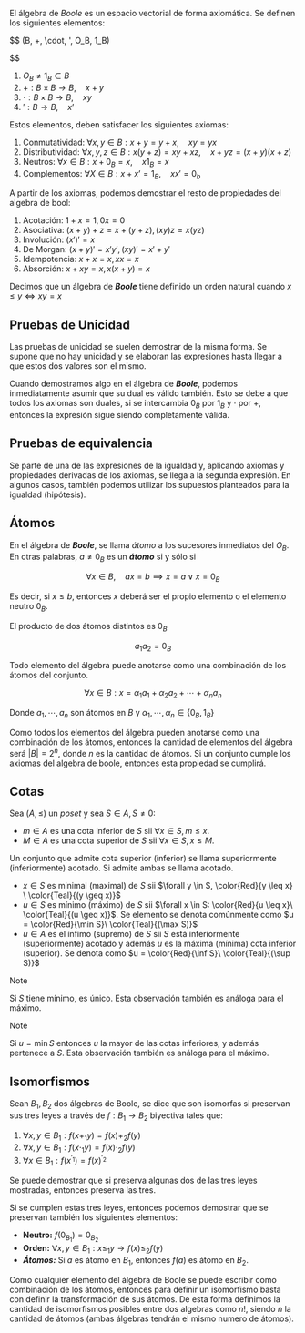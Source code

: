 El álgebra de *Boole* es un espacio vectorial de forma axiomática. Se definen los siguientes elementos:

$$
(B, +, \cdot, ', O_B, 1_B)

$$

1. $O_B \neq 1_B \in B$
2. $+: B\times B \to B,\quad x+y$
3. $\cdot: B\times B \to B,\quad xy$
4. $': B \to B,\quad x’$

Estos elementos, deben satisfacer los siguientes axiomas:

1. Conmutatividad: $\forall x,y \in B: x+y = y+x, \quad xy = yx$
2. Distributividad: $\forall x,y,z \in B: x(y+z) = xy+xz, \quad x+yz = (x+y)(x+z)$
3. Neutros: $\forall x \in B: x + 0_B = x, \quad x1_B = x$
4. Complementos: $\forall X \in B: x + x’ = 1_B, \quad xx' = 0_b$

A partir de los axiomas, podemos demostrar el resto de propiedades del algebra de bool:

1. Acotación: $1 + x = 1, 0x = 0$
2. Asociativa: $(x+y)+z = x + (y + z), (xy)z = x(yz)$
3. Involución: $(x')' = x$
4. De Morgan: $(x+y)' = x'y', (xy)' = x' + y'$
5. Idempotencia: $x+x = x, xx=x$
6. Absorción: $x + xy = x, x(x+y)=x$

Decimos que un álgebra de ***Boole*** tiene definido un orden natural cuando $x\leq y \iff xy = x$

## Pruebas de Unicidad

Las pruebas de unicidad se suelen demostrar de la misma forma. Se supone que no hay unicidad y se elaboran las expresiones hasta llegar a que estos dos valores son el mismo.

Cuando demostramos algo en el álgebra de ***Boole***, podemos inmediatamente asumir que su dual es válido también. Esto se debe a que todos los axiomas son duales, si se intercambia $0_B$ por $1_B$ y $\cdot$ por $+$, entonces la expresión sigue siendo completamente válida.

## Pruebas de equivalencia

Se parte de una de las expresiones de la igualdad y, aplicando axiomas y propiedades derivadas de los axiomas, se llega a la segunda expresión. En algunos casos, también podemos utilizar los supuestos planteados para la igualdad (hipótesis).

## Átomos

En el álgebra de ***Boole***, se llama *átomo* a los sucesores inmediatos del $O_B$. En otras palabras, $a \neq 0_B$ es un ***átomo*** si y sólo si

$$
\forall x \in B, \quad ax = b \implies x=a \lor x=0_B
$$

Es decir, si $x \leq b$, entonces $x$ deberá ser el propio elemento o el elemento neutro $0_B$.

El producto de dos átomos distintos es $0_B$

$$
a_1a_2 = 0_B
$$

Todo elemento del álgebra puede anotarse como una combinación de los átomos del conjunto.

$$
\forall x \in B: x = \alpha_1a_1 + \alpha_2a_2 + \cdots + \alpha_na_n
$$

Donde $a_1, \cdots, a_n$ son átomos en $B$ y $\alpha_1, \cdots, \alpha_n \in \{0_B, 1_B\}$

Como todos los elementos del álgebra pueden anotarse como una combinación de los átomos, entonces la cantidad de elementos del álgebra será $|B| = 2^n$, donde $n$ es la cantidad de átomos. Si un conjunto cumple los axiomas del algebra de boole, entonces esta propiedad se cumplirá.

## Cotas

Sea $(A, \leq)$ un *poset* y sea $S \in A, S \ne 0$:

- $m \in A$ es una cota inferior de $S$ sii $\forall x \in S, m \leq x$.
- $M \in A$ es una cota superior de $S$ sii $\forall x \in S, x \leq M$.

Un conjunto que admite cota superior (inferior) se llama superiormente (inferiormente) acotado. Si admite ambas se llama acotado.

- $x \in S$ es minimal (maximal) de $S$ sii $\forall y \in S, \color{Red}{y \leq x} \ \color{Teal}{(y \geq x)}$
- $u \in S$ es mínimo (máximo) de $S$ sii $\forall x \in S: \color{Red}{u \leq x}\ \color{Teal}{(u \geq x)}$. Se elemento se denota comúnmente como $u = \color{Red}{\min S}\ \color{Teal}{(\max S)}$
- $u \in A$ es el ínfimo (supremo) de $S$ sii $S$ está inferiormente (superiormente) acotado y además $u$ es la máxima (mínima) cota inferior (superior). Se denota como $u = \color{Red}{\inf S}\ \color{Teal}{(\sup S)}$

> [!note]
> Si $S$ tiene mínimo, es único. Esta observación también es análoga para el máximo.

> [!note]
> Si $u = \min S$ entonces $u$ la mayor de las cotas inferiores, y además pertenece a $S$. Esta observación también es análoga para el máximo.

## Isomorfismos

Sean $B_1, B_2$ dos álgebras de Boole, se dice que son isomorfas si preservan sus tres leyes a través de $f: B_1 \to B_2$ biyectiva tales que:

1. $\forall x,y \in B_1: f(x +_1 y) = f(x) +_2 f(y)$
2. $\forall x,y \in B_1: f(x \cdot_1 y) = f(x) \cdot_2 f(y)$
3. $\forall x \in B_1: f(x^{'_1}) = f(x)^{'_2}$

Se puede demostrar que si preserva algunas dos de las tres leyes mostradas, entonces preserva las tres.

Si se cumplen estas tres leyes, entonces podemos demostrar que se preservan también los siguientes elementos:

- **Neutro:** $f(0_{B_1}) = 0_{B_2}$
- **Orden:** $\forall x,y \in B_1: x\leq_1 y \to f(x) \leq_2 f(y)$
- ***Átomos:*** Si $a$ es átomo en $B_1$, entonces $f(a)$ es átomo en $B_2$.

Como cualquier elemento del álgebra de Boole se puede escribir como combinación de los átomos, entonces para definir un isomorfismo basta con definir la transformación de sus átomos. De esta forma definimos la cantidad de isomorfismos posibles entre dos algebras como $n!$, siendo $n$ la cantidad de átomos (ambas álgebras tendrán el mismo numero de átomos).
